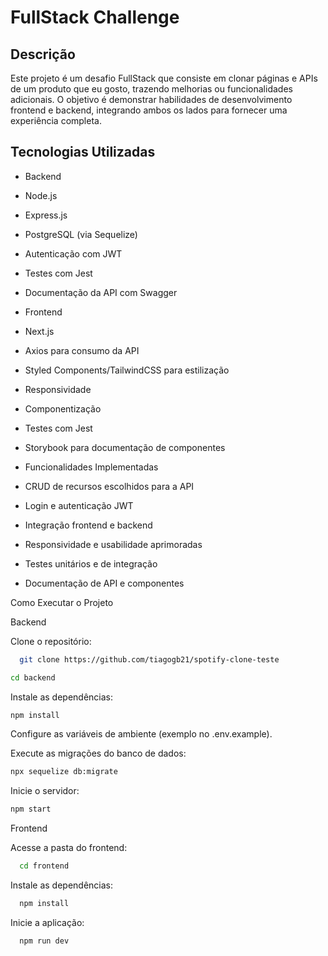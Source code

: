 # FullStack Challenge

## Descrição

Este projeto é um desafio FullStack que consiste em clonar páginas e APIs de um produto que eu gosto, trazendo melhorias ou funcionalidades adicionais. O objetivo é demonstrar habilidades de desenvolvimento frontend e backend, integrando ambos os lados para fornecer uma experiência completa.

## Tecnologias Utilizadas

-   Backend

*   Node.js

*   Express.js

*   PostgreSQL (via Sequelize)

*   Autenticação com JWT

*   Testes com Jest

*   Documentação da API com Swagger

-   Frontend

*   Next.js

*   Axios para consumo da API

*   Styled Components/TailwindCSS para estilização

*   Responsividade

*   Componentização

*   Testes com Jest

*   Storybook para documentação de componentes

-   Funcionalidades Implementadas

*   CRUD de recursos escolhidos para a API

*   Login e autenticação JWT

*   Integração frontend e backend

*   Responsividade e usabilidade aprimoradas

*   Testes unitários e de integração

*   Documentação de API e componentes

Como Executar o Projeto

Backend

Clone o repositório:

```bash
  git clone https://github.com/tiagogb21/spotify-clone-teste
```

```bash
cd backend
```

Instale as dependências:

```bash
npm install
```

Configure as variáveis de ambiente (exemplo no .env.example).

Execute as migrações do banco de dados:

```bash
npx sequelize db:migrate
```

Inicie o servidor:

```bash
npm start
```

Frontend

Acesse a pasta do frontend:

```bash
  cd frontend
```

Instale as dependências:

```bash
  npm install
```

Inicie a aplicação:

```bash
  npm run dev
```
